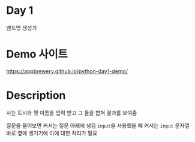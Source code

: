 # Day 1
밴드명 생성기

# Demo 사이트
https://appbrewery.github.io/python-day1-demo/

# Description
사는 도시와 펫 이름을 입력 받고 그 둘을 합쳐 결과를 보여줌

질문을 물어보면 커서는 질문 아래에 생김
`input`을 사용했을 때 커서는 `input` 문자열 바로 옆에 생기기에 이에 대한 처리가 필요
